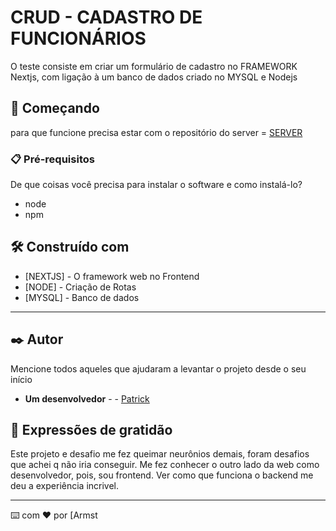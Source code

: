 # CRUD - CADASTRO DE FUNCIONÁRIOS 

O teste consiste em criar um formulário de cadastro no FRAMEWORK Nextjs, com ligação à um banco de dados criado no MYSQL e Nodejs

## 🚀 Começando

para que funcione precisa estar com o repositório do server = [SERVER](https://github.com/PatrickTav/server-crud-liberal)



### 📋 Pré-requisitos

De que coisas você precisa para instalar o software e como instalá-lo?
* node
* npm


## 🛠️ Construído com



* [NEXTJS] - O framework web no Frontend
* [NODE] - Criação de Rotas
* [MYSQL] - Banco de dados
--------







## ✒️ Autor

Mencione todos aqueles que ajudaram a levantar o projeto desde o seu início

* **Um desenvolvedor** -  - [Patrick](https://www.linkedin.com/in/patricktavares20/)

## 🎁 Expressões de gratidão

Este projeto e desafio me fez queimar neurônios demais, foram desafios que achei q não iria conseguir. Me fez conhecer o outro lado da web como desenvolvedor, pois, sou frontend. Ver como que funciona o backend me deu a experiência incrivel.

---
⌨️ com ❤️ por [Armst